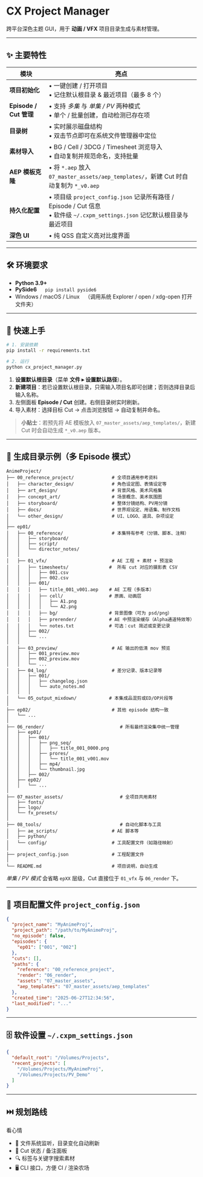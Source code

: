 # CX Project Manager

跨平台深色主题 GUI，用于 **动画 / VFX** 项目目录生成与素材管理。

---

## ✨ 主要特性

| 模块 | 亮点 |
|------|------|
| **项目初始化** | • 一键创建 / 打开项目<br>• 记住默认根目录 & 最近项目（最多 8 个） |
| **Episode / Cut 管理** | • 支持 *多集* 与 *单集 / PV* 两种模式<br>• 单个 / 批量创建，自动检测已存在项 |
| **目录树** | • 实时展示磁盘结构<br>• 双击节点即可在系统文件管理器中定位 |
| **素材导入** | • BG / Cell / 3DCG / Timesheet 浏览导入<br>• 自动复制并规范命名，支持批量 |
| **AEP 模板克隆** | • 将 `*.aep` 放入 `07_master_assets/aep_templates/`，新建 Cut 时自动复制为 `*_v0.aep` |
| **持久化配置** | • 项目级 `project_config.json` 记录所有路径 / Episode / Cut 信息<br>• 软件级 `~/.cxpm_settings.json` 记忆默认根目录与最近项目 |
| **深色 UI** | • 纯 QSS 自定义高对比度界面 |

---

## 🛠 环境要求

- **Python 3.9+**
- **PySide6**   `pip install pyside6`
- Windows / macOS / Linux （调用系统 Explorer / open / xdg-open 打开文件夹）

---

## 🚀 快速上手

```bash
# 1. 安装依赖
pip install -r requirements.txt

# 2. 运行
python cx_project_manager.py
```

1. **设置默认根目录**（菜单 **文件 ▸ 设置默认路径**）。
2. **新建项目**：若已设置默认根目录，只需输入项目名即可创建；否则选择目录后输入名称。
3. 左侧面板 **Episode / Cut** 创建。右侧目录树实时刷新。
4. 导入素材：选择目标 Cut → 点击浏览按钮 → 自动复制并命名。

> **小贴士**：若预先将 AE 模板放入 `07_master_assets/aep_templates/`，新建 Cut 时会自动生成 `*_v0.aep` 版本。

---

## 📂 生成目录示例（多 Episode 模式）

```
AnimeProject/
├── 00_reference_project/              # 全项目通用参考资料
│   ├── character_design/              # 角色设定图、表情设定等
│   ├── art_design/                    # 背景风格、美术风格集
│   ├── concept_art/                   # 场景概念、美术氛围图
│   ├── storyboard/                    # 整体分镜结构、PV用分镜
│   ├── docs/                          # 世界观设定、用语集、制作文档
│   └── other_design/                  # UI、LOGO、道具、杂项设定
│
├── ep01/
│   ├── 00_reference/                  # 本集特有参考（分镜、脚本、注释）
│   │   ├── storyboard/
│   │   ├── script/
│   │   └── director_notes/
│   │ 
│   ├── 01_vfx/                        # AE 工程 + 素材 + 预渲染
│   │   ├── timesheets/               #  所有 cut 对应的摄影表 CSV
│   │   │   ├── 001.csv
│   │   │   ├── 002.csv
│   │   ├── 001/
│   │   │   ├── title_001_v001.aep    # AE 工程（多版本）
│   │   │   ├── cell/                 # 原画、动画层
│   │   │   │   ├── A1.png
│   │   │   │   └── A2.png
│   │   │   ├── bg/                   # 背景图像（可为 psd/png）
│   │   │   ├── prerender/            # AE 中预渲染缓存（Alpha通道特效等）
│   │   │   └── notes.txt             # 可选：cut 简述或变更记录
│   │   ├── 002/
│   │   └── ...
│   │
│   ├── 03_preview/                    # AE 输出的低清 mov 预览
│   │   ├── 001_preview.mov
│   │   ├── 002_preview.mov
│   │   └── ...
│   ├── 04_log/                        # 差分记录、版本记录等
│   │   ├── 001/
│   │   │   ├── changelog.json
│   │   │   └── auto_notes.md
│   │   │ 
│   └── 05_output_mixdown/            # 本集成品混剪或ED/OP片段等
│
├── ep02/                              # 其他 episode 结构一致
│   └── ...
│ 
├── 06_render/                            # 所有最终渲染集中统一管理
│   ├── ep01/
│   │   ├── 001/
│   │   │   ├── png_seq/
│   │   │   │   ├── title_001_0000.png
│   │   │   ├── prores/
│   │   │   │   └── title_001_v001.mov
│   │   │   ├── mp4/
│   │   │   └── thumbnail.jpg
│   │   ├── 002/
│   ├── ep02/
│   │   └── ...
│   
├── 07_master_assets/                     # 全项目共用素材
│   ├── fonts/
│   ├── logo/
│   └── fx_presets/
│ 
├── 08_tools/                             # 自动化脚本与工具
│   ├── ae_scripts/                    # AE 脚本等
│   ├── python/
│   └── config/                        # 工具配置文件（如路径映射）
│ 
├── project_config.json                # 工程配置文件
│ 
└── README.md                          # 项目说明，自动生成
```

*单集 / PV 模式* 会省略 `epXX` 层级，Cut 直接位于 `01_vfx` 与 `06_render` 下。

---

## 🔧 项目配置文件 `project_config.json`

```json
{
  "project_name": "MyAnimeProj",
  "project_path": "/path/to/MyAnimeProj",
  "no_episode": false,
  "episodes": {
    "ep01": ["001", "002"]
  },
  "cuts": [],
  "paths": {
    "reference": "00_reference_project",
    "render": "06_render",
    "assets": "07_master_assets",
    "aep_templates": "07_master_assets/aep_templates"
  },
  "created_time": "2025-06-27T12:34:56",
  "last_modified": "..."
}
```

---

## 🗄 软件设置 `~/.cxpm_settings.json`

```json
{
  "default_root": "/Volumes/Projects",
  "recent_projects": [
    "/Volumes/Projects/MyAnimeProj",
    "/Volumes/Projects/PV_Demo"
  ]
}
```

---

## ⏭️ 规划路线

看心情

- 🔄 文件系统监听，目录变化自动刷新
- 📝 Cut 状态 / 备注面板
- 🔍 标签与关键字搜索素材
- 🖥️ CLI 接口，方便 CI / 渲染农场
